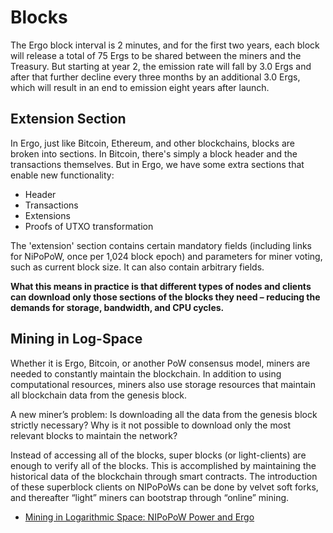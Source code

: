 # Blocks

The Ergo block interval is 2 minutes, and for the first two years, each block will release a total of 75 Ergs to be shared between the miners and the Treasury. But starting at year 2, the emission rate will fall by 3.0 Ergs and after that further decline every three months by an additional 3.0 Ergs, which will result in an end to emission eight years after launch.

## Extension Section

In Ergo, just like Bitcoin, Ethereum, and other blockchains, blocks are broken into sections. In Bitcoin, there's simply a block header and the transactions themselves. But in Ergo, we have some extra sections that enable new functionality:

* Header
* Transactions
* Extensions
* Proofs of UTXO transformation

The 'extension' section contains certain mandatory fields (including links for NiPoPoW, once per 1,024 block epoch) and parameters for miner voting, such as current block size. It can also contain arbitrary fields.

**What this means in practice is that different types of nodes and clients can download only those sections of the blocks they need – reducing the demands for storage, bandwidth, and CPU cycles.**


## Mining in Log-Space

Whether it is Ergo, Bitcoin, or another PoW consensus model, miners are needed to constantly maintain the blockchain. In addition to using computational resources, miners also use storage resources that maintain all blockchain data from the genesis block.

A new miner’s problem: Is downloading all the data from the genesis block strictly necessary? Why is it not possible to download only the most relevant blocks to maintain the network?

Instead of accessing all of the blocks, super blocks (or light-clients) are enough to verify all of the blocks. This is accomplished by maintaining the historical data of the blockchain through smart contracts. The introduction of these superblock clients on NIPoPoWs can be done by velvet soft forks, and thereafter “light” miners can bootstrap through “online” mining.



- [Mining in Logarithmic Space: NIPoPoW Power and Ergo](https://ergoplatform.org/en/blog/2021-07-19-mining-in-logarithmic-space-nipopow-power-and-ergo/)